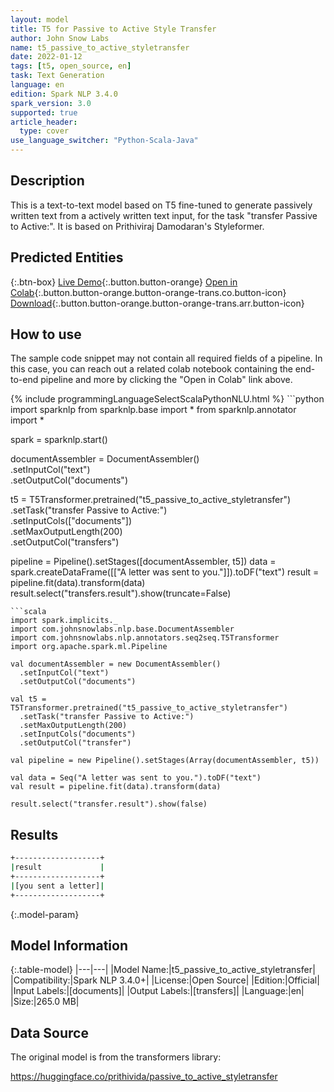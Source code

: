 ```yaml
---
layout: model
title: T5 for Passive to Active Style Transfer
author: John Snow Labs
name: t5_passive_to_active_styletransfer
date: 2022-01-12
tags: [t5, open_source, en]
task: Text Generation
language: en
edition: Spark NLP 3.4.0
spark_version: 3.0
supported: true
article_header:
  type: cover
use_language_switcher: "Python-Scala-Java"
---
```


## Description

This is a text-to-text model based on T5 fine-tuned to generate passively written text from a actively written text input, for the task "transfer Passive to Active:". It is based on Prithiviraj Damodaran's Styleformer.

## Predicted Entities



{:.btn-box}
[Live Demo](https://demo.johnsnowlabs.com/public/T5_LINGUISTIC/){:.button.button-orange}
[Open in Colab](https://colab.research.google.com/github/JohnSnowLabs/spark-nlp-workshop/blob/master/tutorials/streamlit_notebooks/T5_LINGUISTIC.ipynb){:.button.button-orange.button-orange-trans.co.button-icon}
[Download](https://s3.amazonaws.com/auxdata.johnsnowlabs.com/public/models/t5_passive_to_active_styletransfer_en_3.4.0_3.0_1641987698487.zip){:.button.button-orange.button-orange-trans.arr.button-icon}

## How to use

The sample code snippet may not contain all required fields of a pipeline. In this case, you can reach out a related colab notebook containing the end-to-end pipeline and more by clicking the "Open in Colab" link above.




<div class="tabs-box" markdown="1">
{% include programmingLanguageSelectScalaPythonNLU.html %}
```python
import sparknlp
from sparknlp.base import *
from sparknlp.annotator import *

spark = sparknlp.start()

documentAssembler = DocumentAssembler() \
    .setInputCol("text") \
    .setOutputCol("documents")

t5 = T5Transformer.pretrained("t5_passive_to_active_styletransfer") \
    .setTask("transfer Passive to Active:") \
    .setInputCols(["documents"]) \
    .setMaxOutputLength(200) \
    .setOutputCol("transfers")

pipeline = Pipeline().setStages([documentAssembler, t5])
data = spark.createDataFrame([["A letter was sent to you."]]).toDF("text")
result = pipeline.fit(data).transform(data)
result.select("transfers.result").show(truncate=False)
```
```scala
import spark.implicits._
import com.johnsnowlabs.nlp.base.DocumentAssembler
import com.johnsnowlabs.nlp.annotators.seq2seq.T5Transformer
import org.apache.spark.ml.Pipeline

val documentAssembler = new DocumentAssembler()
  .setInputCol("text")
  .setOutputCol("documents")

val t5 = T5Transformer.pretrained("t5_passive_to_active_styletransfer")
  .setTask("transfer Passive to Active:")
  .setMaxOutputLength(200)
  .setInputCols("documents")
  .setOutputCol("transfer")

val pipeline = new Pipeline().setStages(Array(documentAssembler, t5))

val data = Seq("A letter was sent to you.").toDF("text")
val result = pipeline.fit(data).transform(data)

result.select("transfer.result").show(false)
```
</div>

## Results

```bash
+-------------------+
|result             |
+-------------------+
|[you sent a letter]|
+-------------------+
```

{:.model-param}
## Model Information

{:.table-model}
|---|---|
|Model Name:|t5_passive_to_active_styletransfer|
|Compatibility:|Spark NLP 3.4.0+|
|License:|Open Source|
|Edition:|Official|
|Input Labels:|[documents]|
|Output Labels:|[transfers]|
|Language:|en|
|Size:|265.0 MB|

## Data Source

The original model is from the transformers library:

https://huggingface.co/prithivida/passive_to_active_styletransfer
